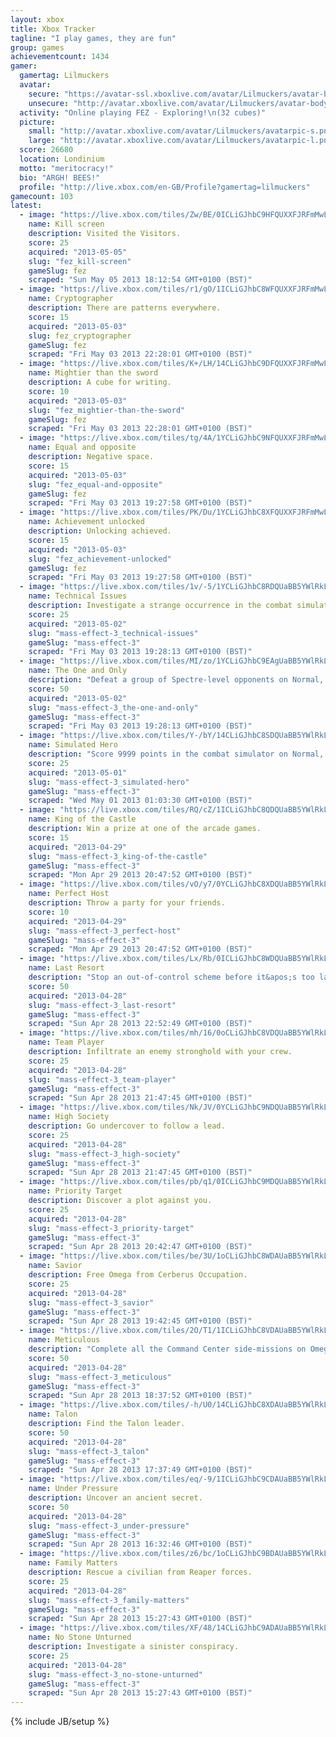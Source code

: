 ```yaml
---
layout: xbox
title: Xbox Tracker
tagline: "I play games, they are fun"
group: games
achievementcount: 1434
gamer: 
  gamertag: Lilmuckers
  avatar: 
    secure: "https://avatar-ssl.xboxlive.com/avatar/Lilmuckers/avatar-body.png"
    unsecure: "http://avatar.xboxlive.com/avatar/Lilmuckers/avatar-body.png"
  activity: "Online playing FEZ - Exploring!\n(32 cubes)"
  picture: 
    small: "http://avatar.xboxlive.com/avatar/Lilmuckers/avatarpic-s.png"
    large: "http://avatar.xboxlive.com/avatar/Lilmuckers/avatarpic-l.png"
  score: 26680
  location: Londinium
  motto: "meritocracy!"
  bio: "ARGH! BEES!"
  profile: "http://live.xbox.com/en-GB/Profile?gamertag=lilmuckers"
gamecount: 103
latest: 
  - image: "https://live.xbox.com/tiles/Zw/BE/0ICLiGJhbC9HFQUXXFJRFmMwL2FjaC8wLzMAAAAA5+fn-2sAfA==.jpg"
    name: Kill screen
    description: Visited the Visitors.
    score: 25
    acquired: "2013-05-05"
    slug: "fez_kill-screen"
    gameSlug: fez
    scraped: "Sun May 05 2013 18:12:54 GMT+0100 (BST)"
  - image: "https://live.xbox.com/tiles/r1/gO/1ICLiGJhbC8WFQUXXFJRFmMwL2FjaC8wL2IAAAAA5+fn+yFYtA==.jpg"
    name: Cryptographer
    description: There are patterns everywhere.
    score: 15
    acquired: "2013-05-03"
    slug: fez_cryptographer
    gameSlug: fez
    scraped: "Fri May 03 2013 22:28:01 GMT+0100 (BST)"
  - image: "https://live.xbox.com/tiles/K+/LH/14CLiGJhbC9DFQUXXFJRFmMwL2FjaC8wLzcAAAAA5+fn+OjiMA==.jpg"
    name: Mightier than the sword
    description: A cube for writing.
    score: 10
    acquired: "2013-05-03"
    slug: "fez_mightier-than-the-sword"
    gameSlug: fez
    scraped: "Fri May 03 2013 22:28:01 GMT+0100 (BST)"
  - image: "https://live.xbox.com/tiles/tg/4A/1YCLiGJhbC9NFQUXXFJRFmMwL2FjaC8wLzkAAAAA5+fn+i8OrQ==.jpg"
    name: Equal and opposite
    description: Negative space.
    score: 15
    acquired: "2013-05-03"
    slug: "fez_equal-and-opposite"
    gameSlug: fez
    scraped: "Fri May 03 2013 19:27:58 GMT+0100 (BST)"
  - image: "https://live.xbox.com/tiles/PK/Du/1YCLiGJhbC8XFQUXXFJRFmMwL2FjaC8wL2MAAAAA5+fn+sGgJw==.jpg"
    name: Achievement unlocked
    description: Unlocking achieved.
    score: 15
    acquired: "2013-05-03"
    slug: "fez_achievement-unlocked"
    gameSlug: fez
    scraped: "Fri May 03 2013 19:27:58 GMT+0100 (BST)"
  - image: "https://live.xbox.com/tiles/1v/-5/1YCLiGJhbC8RDQUaBB5YWlRkL2FjaC8wLzE3ZQAAAADn5+f61v-L.jpg"
    name: Technical Issues
    description: Investigate a strange occurrence in the combat simulator.
    score: 25
    acquired: "2013-05-02"
    slug: "mass-effect-3_technical-issues"
    gameSlug: "mass-effect-3"
    scraped: "Fri May 03 2013 19:28:13 GMT+0100 (BST)"
  - image: "https://live.xbox.com/tiles/MI/zo/1YCLiGJhbC9EAgUaBB5YWlRkL2FjaC8wLzE4MAAAAADn5+f6x4wt.jpg"
    name: The One and Only
    description: "Defeat a group of Spectre-level opponents on Normal, Hardcore, or Insanity."
    score: 50
    acquired: "2013-05-02"
    slug: "mass-effect-3_the-one-and-only"
    gameSlug: "mass-effect-3"
    scraped: "Fri May 03 2013 19:28:13 GMT+0100 (BST)"
  - image: "https://live.xbox.com/tiles/Y-/bY/14CLiGJhbC8SDQUaBB5YWlRkL2FjaC8wLzE3ZgAAAADn5+f49-Z+.jpg"
    name: Simulated Hero
    description: "Score 9999 points in the combat simulator on Normal, Hardcore, or Insanity."
    score: 25
    acquired: "2013-05-01"
    slug: "mass-effect-3_simulated-hero"
    gameSlug: "mass-effect-3"
    scraped: "Wed May 01 2013 01:03:30 GMT+0100 (BST)"
  - image: "https://live.xbox.com/tiles/RQ/cZ/1ICLiGJhbC8QDQUaBB5YWlRkL2FjaC8wLzE3ZAAAAADn5+f7NgdY.jpg"
    name: King of the Castle
    description: Win a prize at one of the arcade games.
    score: 15
    acquired: "2013-04-29"
    slug: "mass-effect-3_king-of-the-castle"
    gameSlug: "mass-effect-3"
    scraped: "Mon Apr 29 2013 20:47:52 GMT+0100 (BST)"
  - image: "https://live.xbox.com/tiles/vO/y7/0YCLiGJhbC8XDQUaBB5YWlRkL2FjaC8wLzE3YwAAAADn5+f+lOyh.jpg"
    name: Perfect Host
    description: Throw a party for your friends.
    score: 10
    acquired: "2013-04-29"
    slug: "mass-effect-3_perfect-host"
    gameSlug: "mass-effect-3"
    scraped: "Mon Apr 29 2013 20:47:52 GMT+0100 (BST)"
  - image: "https://live.xbox.com/tiles/Lx/Rb/0ICLiGJhbC8WDQUaBB5YWlRkL2FjaC8wLzE3YgAAAADn5+f-dBQy.jpg"
    name: Last Resort
    description: "Stop an out-of-control scheme before it&apos;s too late."
    score: 50
    acquired: "2013-04-28"
    slug: "mass-effect-3_last-resort"
    gameSlug: "mass-effect-3"
    scraped: "Sun Apr 28 2013 22:52:49 GMT+0100 (BST)"
  - image: "https://live.xbox.com/tiles/mh/16/0oCLiGJhbC8VDQUaBB5YWlRkL2FjaC8wLzE3YQAAAADn5+f9VR2H.jpg"
    name: Team Player
    description: Infiltrate an enemy stronghold with your crew.
    score: 25
    acquired: "2013-04-28"
    slug: "mass-effect-3_team-player"
    gameSlug: "mass-effect-3"
    scraped: "Sun Apr 28 2013 21:47:45 GMT+0100 (BST)"
  - image: "https://live.xbox.com/tiles/Nk/JV/0YCLiGJhbC9NDQUaBB5YWlRkL2FjaC8wLzE3OQAAAADn5+f+ekIr.jpg"
    name: High Society
    description: Go undercover to follow a lead.
    score: 25
    acquired: "2013-04-28"
    slug: "mass-effect-3_high-society"
    gameSlug: "mass-effect-3"
    scraped: "Sun Apr 28 2013 21:47:45 GMT+0100 (BST)"
  - image: "https://live.xbox.com/tiles/pb/q1/0ICLiGJhbC9MDQUaBB5YWlRkL2FjaC8wLzE3OAAAAADn5+f-mrq4.jpg"
    name: Priority Target
    description: Discover a plot against you.
    score: 25
    acquired: "2013-04-28"
    slug: "mass-effect-3_priority-target"
    gameSlug: "mass-effect-3"
    scraped: "Sun Apr 28 2013 20:42:47 GMT+0100 (BST)"
  - image: "https://live.xbox.com/tiles/be/3U/1oCLiGJhbC8WDAUaBB5YWlRkL2FjaC8wLzE2YgAAAADn5+f5++1w.jpg"
    name: Savior
    description: Free Omega from Cerberus Occupation.
    score: 25
    acquired: "2013-04-28"
    slug: "mass-effect-3_savior"
    gameSlug: "mass-effect-3"
    scraped: "Sun Apr 28 2013 19:42:45 GMT+0100 (BST)"
  - image: "https://live.xbox.com/tiles/2O/T1/1ICLiGJhbC8VDAUaBB5YWlRkL2FjaC8wLzE2YQAAAADn5+f72uTF.jpg"
    name: Meticulous
    description: "Complete all the Command Center side-missions on Omega."
    score: 50
    acquired: "2013-04-28"
    slug: "mass-effect-3_meticulous"
    gameSlug: "mass-effect-3"
    scraped: "Sun Apr 28 2013 18:37:52 GMT+0100 (BST)"
  - image: "https://live.xbox.com/tiles/-h/U0/14CLiGJhbC8XDAUaBB5YWlRkL2FjaC8wLzE2YwAAAADn5+f4GxXj.jpg"
    name: Talon
    description: Find the Talon leader.
    score: 50
    acquired: "2013-04-28"
    slug: "mass-effect-3_talon"
    gameSlug: "mass-effect-3"
    scraped: "Sun Apr 28 2013 17:37:49 GMT+0100 (BST)"
  - image: "https://live.xbox.com/tiles/eq/-9/1ICLiGJhbC9CDAUaBB5YWlRkL2FjaC8wLzE2NgAAAADn5+f70q9n.jpg"
    name: Under Pressure
    description: Uncover an ancient secret.
    score: 50
    acquired: "2013-04-28"
    slug: "mass-effect-3_under-pressure"
    gameSlug: "mass-effect-3"
    scraped: "Sun Apr 28 2013 16:32:46 GMT+0100 (BST)"
  - image: "https://live.xbox.com/tiles/z6/bc/1oCLiGJhbC9BDAUaBB5YWlRkL2FjaC8wLzE2NQAAAADn5+f586bS.jpg"
    name: Family Matters
    description: Rescue a civilian from Reaper forces.
    score: 25
    acquired: "2013-04-28"
    slug: "mass-effect-3_family-matters"
    gameSlug: "mass-effect-3"
    scraped: "Sun Apr 28 2013 15:27:43 GMT+0100 (BST)"
  - image: "https://live.xbox.com/tiles/XF/48/14CLiGJhbC9ADAUaBB5YWlRkL2FjaC8wLzE2NAAAAADn5+f4E15B.jpg"
    name: No Stone Unturned
    description: Investigate a sinister conspiracy.
    score: 25
    acquired: "2013-04-28"
    slug: "mass-effect-3_no-stone-unturned"
    gameSlug: "mass-effect-3"
    scraped: "Sun Apr 28 2013 15:27:43 GMT+0100 (BST)"
---
```

{% include JB/setup %}
